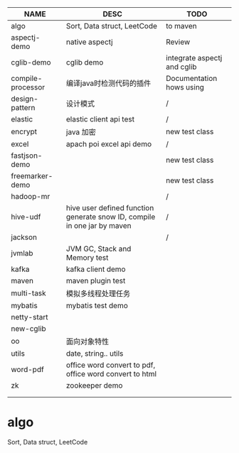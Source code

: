 

| NAME              | DESC                                                         | TODO                        |
| ----------------- | ------------------------------------------------------------ | --------------------------- |
| algo              | Sort, Data struct, LeetCode                                  | to maven                    |
| aspectj-demo      | native aspectj                                               | Review                      |
| cglib-demo        | cglib demo                                                   | integrate aspectj and cglib |
| compile-processor | 编译java时检测代码的插件                                     | Documentation hows using    |
| design-pattern    | 设计模式                                                     | /                           |
| elastic           | elastic client api test                                      | /                           |
| encrypt           | java 加密                                                    | new test class              |
| excel             | apach poi excel api demo                                     | /                           |
| fastjson-demo     |                                                              | new test class              |
| freemarker-demo   |                                                              | new test class              |
| hadoop-mr         |                                                              | /                           |
| hive-udf          | hive user defined function generate snow ID, compile in one jar by maven | /                           |
| jackson           |                                                              | /                           |
| jvmlab            | JVM GC, Stack and Memory test                                |                             |
| kafka             | kafka client demo                                            |                             |
| maven             | maven plugin test                                            |                             |
| multi-task        | 模拟多线程处理任务                                           |                             |
| mybatis           | mybatis test demo                                            |                             |
| netty-start       |                                                              |                             |
| new-cglib         |                                                              |                             |
| oo                | 面向对象特性                                                 |                             |
| utils             | date, string.. utils                                         |                             |
| word-pdf          | office word convert to pdf, office word convert to html      |                             |
| zk                | zookeeper demo                                               |                             |
|                   |                                                              |                             |
|                   |                                                              |                             |





# algo

Sort, Data struct, LeetCode

